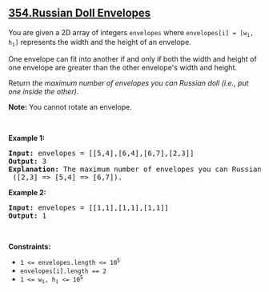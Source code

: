 ## [354.Russian Doll Envelopes](https://leetcode.com/problems/russian-doll-envelopes/)
<p>You are given a 2D array of integers <code>envelopes</code> where <code>envelopes[i] = [w<sub>i</sub>, h<sub>i</sub>]</code> represents the width and the height of an envelope.</p>

<p>One envelope can fit into another if and only if both the width and height of one envelope are greater than the other envelope&#39;s width and height.</p>

<p>Return <em>the maximum number of envelopes you can Russian doll (i.e., put one inside the other)</em>.</p>

<p><strong>Note:</strong> You cannot rotate an envelope.</p>

<p>&nbsp;</p>
<p><strong class="example">Example 1:</strong></p>

<pre>
<strong>Input:</strong> envelopes = [[5,4],[6,4],[6,7],[2,3]]
<strong>Output:</strong> 3
<strong>Explanation:</strong> The maximum number of envelopes you can Russian doll is <code>3</code> ([2,3] =&gt; [5,4] =&gt; [6,7]).
</pre>

<p><strong class="example">Example 2:</strong></p>

<pre>
<strong>Input:</strong> envelopes = [[1,1],[1,1],[1,1]]
<strong>Output:</strong> 1
</pre>

<p>&nbsp;</p>
<p><strong>Constraints:</strong></p>

<ul>
	<li><code>1 &lt;= envelopes.length &lt;= 10<sup>5</sup></code></li>
	<li><code>envelopes[i].length == 2</code></li>
	<li><code>1 &lt;= w<sub>i</sub>, h<sub>i</sub> &lt;= 10<sup>5</sup></code></li>
</ul>
